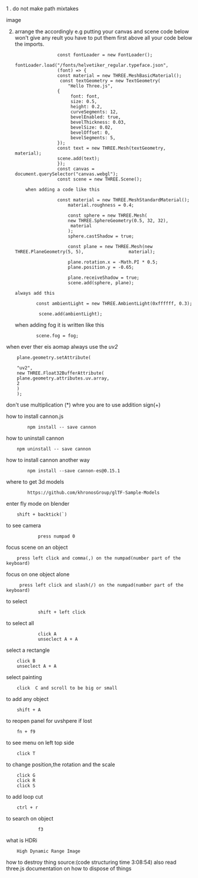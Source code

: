 1 . do not make path mixtakes

image

2.  arrange the accordingly
    e.g putting your canvas and scene code below won't give any reult you have to put them first above all your code below the imports.

                        const fontLoader = new FontLoader();
                        fontLoader.load("/fonts/helvetiker_regular.typeface.json",
                        (font) => {
                        const material = new THREE.MeshBasicMaterial();
                         const textGeometry = new TextGeometry(
                            "Hello Three.js",
                        {
                             font: font,
                             size: 0.5,
                             height: 0.2,
                             curveSegments: 12,
                             bevelEnabled: true,
                             bevelThickness: 0.03,
                             bevelSize: 0.02,
                             bevelOffset: 0,
                             bevelSegments: 5,
                        });
                        const text = new THREE.Mesh(textGeometry, material);
                        scene.add(text);
                        });
                        const canvas = document.querySelector("canvas.webgl");
                        const scene = new THREE.Scene();

            when adding a code like this

                        const material = new THREE.MeshStandardMaterial();
                            material.roughness = 0.4;

                            const sphere = new THREE.Mesh(
                            new THREE.SphereGeometry(0.5, 32, 32),
                             material
                            );
                            sphere.castShadow = true;

                            const plane = new THREE.Mesh(new THREE.PlaneGeometry(5, 5),                 material);

                            plane.rotation.x = -Math.PI * 0.5;
                            plane.position.y = -0.65;

                            plane.receiveShadow = true;
                            scene.add(sphere, plane);

        always add this

                const ambientLight = new THREE.AmbientLight(0xffffff, 0.3);

                 scene.add(ambientLight);

    when adding fog it is written like this

                scene.fog = fog;

when ever ther eis aomap always use the _uv2_

        plane.geometry.setAttribute(

        "uv2",
        new THREE.Float32BufferAttribute(
        plane.geometry.attributes.uv.array,
        2
        )
        );

don't use multiplication (\*) whre you are to use addition sign(+)

how to install cannon.js

            npm install -- save cannon

how to uninstall cannon

        npm uninstall -- save cannon

how to install cannon another way

            npm install --save cannon-es@0.15.1

where to get 3d models

            https://github.com/khronosGroup/glTF-Sample-Models

enter fly mode on blender

        shift + backtick(`)

to see camera

                press numpad 0

focus scene on an object

        press left click and comma(,) on the numpad(number part of the keyboard)

focus on one object alone

         press left click and slash(/) on the numpad(number part of the keyboard)

to select

                shift + left click

to select all

                click A
                unseclect A + A

select a rectangle

        click B
        unseclect A + A

select painting

        click  C and scroll to be big or small

to add any object

        shift + A

to reopen panel for uvshpere if lost

        fn + f9

to see menu on left top side

        click T

to change position,the rotation and the scale

        click G
        click R
        click S

to add loop cut

        ctrl + r

to search on object

                f3

what is HDRi

        High Dynamic Range Image

how to destroy thing source:(code structuring time 3:08:54)
also read three.js documentation on how to dispose of things
